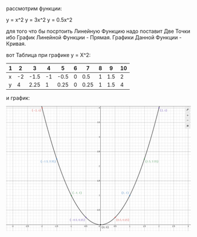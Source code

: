 рассмотрим функции:

y = x^2
y = 3x^2
y = 0.5x^2

для того что бы посртоить Линейную Функцию надо поставит Две Точки ибо График Линейной Функции - Прямая.
Графики Данной Функции - Кривая.

вот Таблица при графике y = X^2:

| 1   | 2   | 3    | 4   | 5    | 6   | 7    | 8   | 9   | 10  |
| --- | --- | ---- | --- | ---- | --- | ---- | --- | --- | --- |
| x   | -2  | -1.5 | -1  | -0.5 | 0   | 0.5  | 1   | 1.5 | 2   |
| y   | 4   | 2.25 | 1   | 0.25 | 0   | 0.25 | 1   | 1.5 | 4   |

и график:

![alt text](image-20.png)
